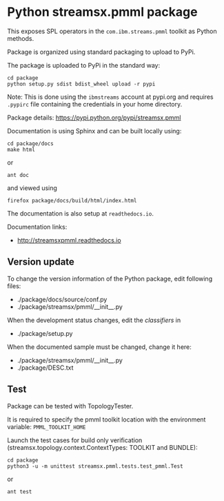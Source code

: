 # Python streamsx.pmml package

This exposes SPL operators in the `com.ibm.streams.pmml` toolkit as Python methods.

Package is organized using standard packaging to upload to PyPi.

The package is uploaded to PyPi in the standard way:
```
cd package
python setup.py sdist bdist_wheel upload -r pypi
```
Note: This is done using the `ibmstreams` account at pypi.org and requires `.pypirc` file containing the credentials in your home directory.

Package details: https://pypi.python.org/pypi/streamsx.pmml

Documentation is using Sphinx and can be built locally using:
```
cd package/docs
make html
```

or

    ant doc


and viewed using
```
firefox package/docs/build/html/index.html
```

The documentation is also setup at `readthedocs.io`.

Documentation links:
* http://streamsxpmml.readthedocs.io

## Version update

To change the version information of the Python package, edit following files:

- ./package/docs/source/conf.py
- ./package/streamsx/pmml/\_\_init\_\_.py

When the development status changes, edit the *classifiers* in

- ./package/setup.py

When the documented sample must be changed, change it here:

- ./package/streamsx/pmml/\_\_init\_\_.py
- ./package/DESC.txt

## Test

Package can be tested with TopologyTester.

It is required to specify the pmml toolkit location with the environment variable: `PMML_TOOLKIT_HOME`

Launch the test cases for build only verification (streamsx.topology.context.ContextTypes: TOOLKIT and BUNDLE):

```
cd package
python3 -u -m unittest streamsx.pmml.tests.test_pmml.Test
```

or

    ant test
